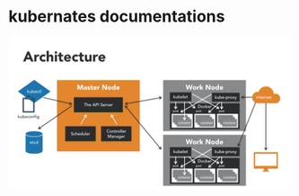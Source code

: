 
# kubernates documentations 

![](https://github.com/adarshkumarsingh83/kubernetes/blob/master/IMAGES/k8%20architecute.png)